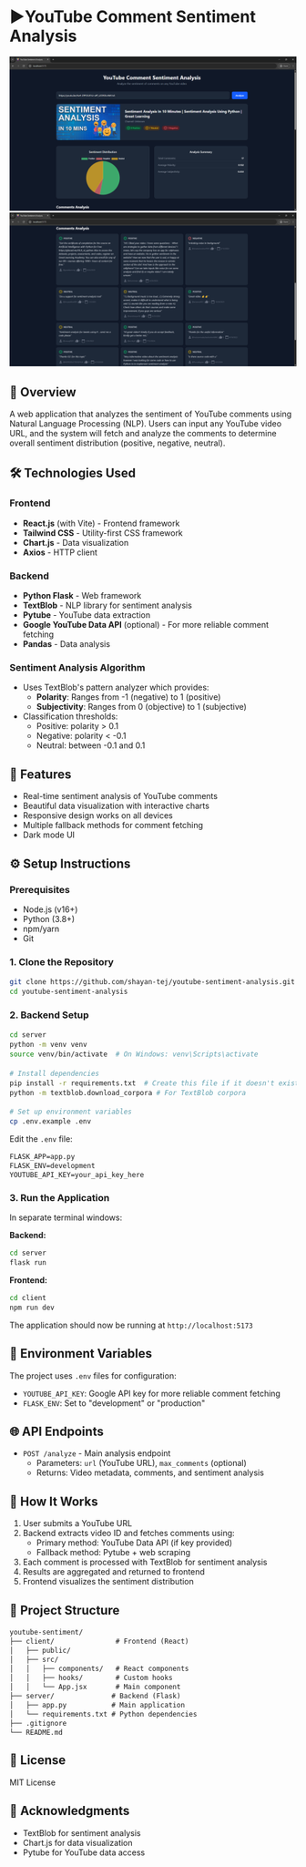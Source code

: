 # ▶️YouTube Comment Sentiment Analysis

![Sentiment Chart](./screenshots/1.png)
![Comments Analysis](./screenshots/2.png)

## 📌 Overview

A web application that analyzes the sentiment of YouTube comments using Natural Language Processing (NLP). Users can input any YouTube video URL, and the system will fetch and analyze the comments to determine overall sentiment distribution (positive, negative, neutral).

## 🛠 Technologies Used

### Frontend

- **React.js** (with Vite) - Frontend framework
- **Tailwind CSS** - Utility-first CSS framework
- **Chart.js** - Data visualization
- **Axios** - HTTP client

### Backend

- **Python Flask** - Web framework
- **TextBlob** - NLP library for sentiment analysis
- **Pytube** - YouTube data extraction
- **Google YouTube Data API** (optional) - For more reliable comment fetching
- **Pandas** - Data analysis

### Sentiment Analysis Algorithm

- Uses TextBlob's pattern analyzer which provides:
  - **Polarity**: Ranges from -1 (negative) to 1 (positive)
  - **Subjectivity**: Ranges from 0 (objective) to 1 (subjective)
- Classification thresholds:
  - Positive: polarity > 0.1
  - Negative: polarity < -0.1
  - Neutral: between -0.1 and 0.1

## 🚀 Features

- Real-time sentiment analysis of YouTube comments
- Beautiful data visualization with interactive charts
- Responsive design works on all devices
- Multiple fallback methods for comment fetching
- Dark mode UI

## ⚙️ Setup Instructions

### Prerequisites

- Node.js (v16+)
- Python (3.8+)
- npm/yarn
- Git

### 1. Clone the Repository

```bash
git clone https://github.com/shayan-tej/youtube-sentiment-analysis.git
cd youtube-sentiment-analysis
```

### 2. Backend Setup

```bash
cd server
python -m venv venv
source venv/bin/activate  # On Windows: venv\Scripts\activate

# Install dependencies
pip install -r requirements.txt  # Create this file if it doesn't exist with: pip freeze > requirements.txt
python -m textblob.download_corpora # For TextBlob corpora

# Set up environment variables
cp .env.example .env
```

Edit the `.env` file:

```env
FLASK_APP=app.py
FLASK_ENV=development
YOUTUBE_API_KEY=your_api_key_here
```

### 3. Run the Application

In separate terminal windows:

**Backend:**

```bash
cd server
flask run
```

**Frontend:**

```bash
cd client
npm run dev
```

The application should now be running at `http://localhost:5173`

## 🔑 Environment Variables

The project uses `.env` files for configuration:

- `YOUTUBE_API_KEY`: Google API key for more reliable comment fetching
- `FLASK_ENV`: Set to "development" or "production"

## 🌐 API Endpoints

- `POST /analyze` - Main analysis endpoint
  - Parameters: `url` (YouTube URL), `max_comments` (optional)
  - Returns: Video metadata, comments, and sentiment analysis

## 🤖 How It Works

1. User submits a YouTube URL
2. Backend extracts video ID and fetches comments using:
   - Primary method: YouTube Data API (if key provided)
   - Fallback method: Pytube + web scraping
3. Each comment is processed with TextBlob for sentiment analysis
4. Results are aggregated and returned to frontend
5. Frontend visualizes the sentiment distribution

## 📂 Project Structure

```text
youtube-sentiment/
├── client/               # Frontend (React)
│   ├── public/
│   ├── src/
│   │   ├── components/   # React components
│   │   ├── hooks/        # Custom hooks
│   │   └── App.jsx       # Main component
├── server/              # Backend (Flask)
│   ├── app.py           # Main application
│   └── requirements.txt # Python dependencies
├── .gitignore
└── README.md
```

## 📜 License

MIT License

## 🙏 Acknowledgments

- TextBlob for sentiment analysis
- Chart.js for data visualization
- Pytube for YouTube data access
